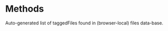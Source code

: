 # Methods

<lively-import src="_navigation.html"></lively-import>

Auto-generated list of taggedFiles found in (browser-local) files data-base.

<script>
  import FileIndex from "src/client/fileindex.js"
  import Paths from "src/client/paths.js"
  import moment from "src/external/moment.js";  
  import diff from 'src/external/diff-match-patch.js';

  var dmp = new diff.diff_match_patch();
  
  var container = lively.query(this, "lively-container");
  (async () => {
    var table = await lively.create("table", this)
    
    var update = document.createElement("button");
    update.addEventListener("click", async () => {
      try {
        await FileIndex.current().updateAllLinks()
      } catch(e) {
        lively.notify("Error while analyzing links", e)
      }
      updateTable()
      lively.notify("updated all links")
    });
    update.innerHTML = "update";

    var button = document.createElement("button");
    var sorted = false
    button.addEventListener("click", () => {
      sorted = !sorted
      updateTable(sorted)
    });
    button.innerHTML = "sort";
    
    var data
    
    var versions, groups, topChanged;
    
    var selectMethod = function(method, row) {
      var element = row.querySelector(".methods")
      element.innerHTML = ""
      var lastVersion
      method.changes.forEach(ea => {
        var li = <li>{ea.commitId} <a href={ea.date} click={(evt => {
          evt.preventDefault()
          selectMethodVersion(method, ea, li)
        })}>{
           moment(ea.date).format("YYYY-MM-DD hh:mm:ss")
        }</a><div class="details"></div></li>
        element.appendChild(li)
      })
      
    }
    
    var selectMethodVersion = function(method, version, li) {
      var details = li.querySelector(".details")
      details.textContent  = version.date + "\n" + version.source
      // var diff1 = dmp.diff_main("xxx", version.source);
      // details.innerHTML = "" = dmp.patch_toText(dmp.patch_make(diff1))
     
    }
    
    var updateTable = async (sorted) => {
      table.innerHTML = ""

      var versionsTable = FileIndex.current().db.versions
      versions = await versionsTable.toArray()
      groups = _.groupBy(versions, ea => ea.class + ">>" + ea.method)
      data = Object.keys(groups).map(ea => ({
          methodOfClass: ea, 
          count: groups[ea].length, 
          changes: groups[ea]
        }))
        
      if (sorted) {
        data = data.sortBy(ea => ea.count).reverse()
      }

      data = data.slice(0,100)


      data.forEach(ea => {
        var row = <tr >
            <td><a href={ea.methodOfClass} click={(evt) => {
              evt.preventDefault()
              if (evt.shiftKey) {
                lively.openInspector(ea)
              } else {
                selectMethod(ea, row)
              }

            }}>{ea.methodOfClass}</a><div class="methods"></div></td>
            <td>{ea.count}</td>
          </tr>
          table.appendChild(row)
      })
    }
    
    updateTable()
    
    var style = document.createElement("style")
    style.textContent = `
    div.details {
      font-family: monospace;
      white-space: pre;
    }
    `
    var div = document.createElement("div")
    div.appendChild(style)
    div.appendChild(update)
    div.appendChild(button)
    div.appendChild(table)
    return div
  })()
</script>